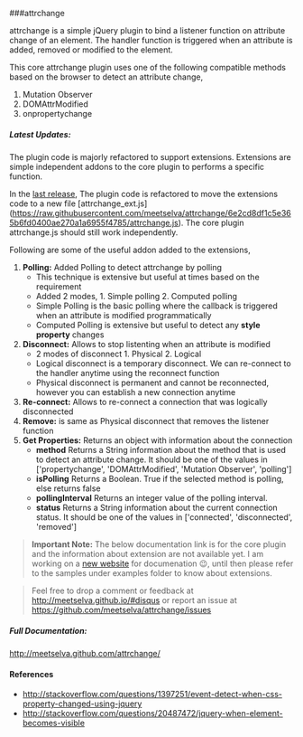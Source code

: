 ###attrchange

attrchange is a simple jQuery plugin to bind a listener function on attribute change of an element. The handler function is triggered when an attribute is added, removed or modified to the element.  

This core attrchange plugin uses one of the following compatible methods based on the browser to detect an attribute change,

1. Mutation Observer 
2. DOMAttrModified
3. onpropertychange

##### Latest Updates:
The plugin code is majorly refactored to support extensions. Extensions are simple independent addons to the core plugin to performs a specific function.

In the [last release](https://github.com/meetselva/attrchange/releases), The plugin code is refactored to move the extensions code to a new file [attrchange_ext.js] (https://raw.githubusercontent.com/meetselva/attrchange/6e2cd8df1c5e365b6fd0400ae270a1a6955f4785/attrchange.js). The core plugin attrchange.js should still work independently.

Following are some of the useful addon added to the extensions,

1. **Polling:** Added Polling to detect attrchange by polling
   * This technique is extensive but useful at times based on the requirement
   * Added 2 modes, 1. Simple polling 2. Computed polling
   * Simple Polling is the basic polling where the callback is triggered when an attribute is modified programmatically
   * Computed Polling is extensive but useful to detect any **style property** changes
2. **Disconnect:** Allows to stop listenting when an attribute is modified
   * 2 modes of disconnect 1. Physical 2. Logical
   * Logical disconnect is a temporary disconnect. We can re-connect to the handler anytime using the reconnect function
   * Physical disconnect is permanent and cannot be reconnected, however you can establish a new connection anytime
3. **Re-connect:** Allows to re-connect a connection that was logically disconnected
4. **Remove:** is same as Physical disconnect that removes the listener function
5. **Get Properties:** Returns an object with information about the connection
   * **method** Returns a String information about the method that is used to detect an attribute change. It should be one of the values in ['propertychange', 'DOMAttrModified', 'Mutation Observer', 'polling']
   * **isPolling** Returns a Boolean. True if the selected method is polling, else returns false
   * **pollingInterval** Returns an integer value of the polling interval.
   * **status** Returns a String information about the current connection status. It should be one of the values in ['connected', 'disconnected', 'removed']

> **Important Note:** The below documentation link is for the core plugin and the information about extension are not available yet. I am working on a [new website](http://meetselva.github.io/) for documenation :wink:, until then please refer to the samples under examples folder to know about extensions.

> Feel free to drop a comment or feedback at http://meetselva.github.io/#disqus or report an issue at https://github.com/meetselva/attrchange/issues

##### Full Documentation: 
http://meetselva.github.com/attrchange/

#### References
- http://stackoverflow.com/questions/1397251/event-detect-when-css-property-changed-using-jquery
- http://stackoverflow.com/questions/20487472/jquery-when-element-becomes-visible

